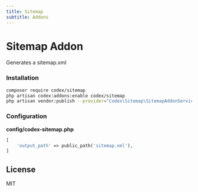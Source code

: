 ```yaml
---
title: Sitemap
subtitle: Addons
---
```


# Sitemap Addon

Generates a sitemap.xml


### Installation

```bash
composer require codex/sitemap
php artisan codex:addons:enable codex/sitemap
php artisan vendor:publish --provider="Codex\Sitemap\SitemapAddonServiceProvider"
```

### Configuration

**config/codex-sitemap.php**
```php
[
    'output_path' => public_path('sitemap.xml'),
]
```

## License

MIT